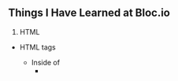 ## Things I Have Learned at Bloc.io

1. HTML
  - HTML tags
    - Inside of <head>  
      - <script> and <link>
    - Inside of <body>
      - <header>
      - <footer>
      - <main>
      - <section>
      - <aside>
      - <div>
    - anchor `<a href = 'https://www.xxx'>`
      - `target = '_blank'`

  - Ordered List `<ol>..</ol>`
  - Unordered List `<ul>..</ul>`
  - <nav> tag

  - Tables
    - <table>
    - <thead>
    - <tr>
    - <tbody>
    - <th>
    - <td>

  - HTML Forms
    - <form> tag
      - action and method attributes
      - <input>
      - <label>
      - <fieldset>
      - <select>
      - <textarea>

  - Media
    - <img>
      - src attribute
      - alt attribute
      - self-closing

    - <video>
      - not self-closing
        - <source>

    - <audio>

  - Accessibility
    - Semantic HTML

2. CSS

  - Inline styling vs. Internal styling vs. External styling  
  - <link> tag
    -  rel and type attribute

  - Primary CSS Selectors
    1. Tag selector
    2. ID selector
    3. Class selector

  - Combinators
    - Descendant Combinator
    - Child Combinator

  - Pseudo-Class
    - :hover
    - :active
    - :first-child
    - :last-child
    - :nth-child

  - Property and values
  - Box model
    - Margin
    - Border
    - Padding
    - Content

  - CSS Frameworks  
    - Bootstrap
    - Foundation
    - Material Design

3. Command Line

  - 
